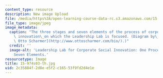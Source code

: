 ```yaml
---
content_type: resource
description: New image Upload
file: /media/https%3A/open-learning-course-data-rc.s3.amazonaws.com/15-974-leadership-lab-spring-2003/2c35884f2d8ee5f2c16553f9fd2d4e1e_15-974s03-th.jpg
file_type: image/jpeg
image_metadata:
  caption: "The three stages and seven elements of the process of corporate social\
    \ innovation\_on which the Leadership Lab is focused. (Diagram by\_[Dr. Claus\
    \ Otto Scharmer](http://www.ottoscharmer.com/bio/).)"
  credit: ''
  image-alt: 'Leadership Lab for Corporate Social Innovation: One Process, Three Stages,
    Seven Elements.'
resourcetype: Image
title: 15-974s03-th.jpg
uid: 2c35884f-2d8e-e5f2-c165-53f9fd2d4e1e
---
```

